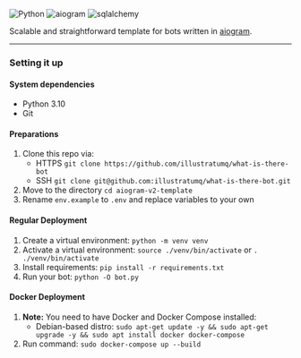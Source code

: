 ![Python](https://img.shields.io/badge/Python-3.10-blue) ![aiogram](https://img.shields.io/badge/aiogram-2.20-blue)
![sqlalchemy](https://img.shields.io/badge/SQLalchemy-1.4.36-springgreen)

Scalable and straightforward template for bots written in [aiogram](https://github.com/aiogram/aiogram).

---

### Setting it up

#### System dependencies

- Python 3.10
- Git

#### Preparations

1. Clone this repo via:
    - HTTPS `git clone https://github.com/illustratumq/what-is-there-bot`
    - SSH `git clone git@github.com:illustratumq/what-is-there-bot.git`
2. Move to the directory `cd aiogram-v2-template`
3. Rename `env.example` to `.env` and replace variables to your own

#### Regular Deployment

1. Create a virtual environment: `python -m venv venv`
2. Activate a virtual environment: `source ./venv/bin/activate` or `. ./venv/bin/activate`
3. Install requirements: `pip install -r requirements.txt`
4. Run your bot: `python -O bot.py`

#### Docker Deployment

1. **Note:** You need to have Docker and Docker Compose installed:
    - Debian-based distro: `sudo apt-get update -y && sudo apt-get upgrade -y && sudo apt install docker docker-compose`
2. Run command: `sudo docker-compose up --build`
